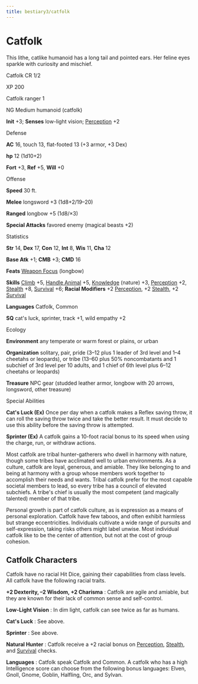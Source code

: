 ```yaml
---
title: bestiary3/catfolk
---
```

# Catfolk

This lithe, catlike humanoid has a long tail and pointed ears. Her feline eyes sparkle with curiosity and mischief.

Catfolk CR 1/2

XP 200

Catfolk ranger 1

NG Medium humanoid (catfolk)

**Init** +3; **Senses** low-light vision; [Perception](skills/perception#_perception) +2

Defense

**AC** 16, touch 13, flat-footed 13 (+3 armor, +3 Dex)

**hp** 12 (1d10+2)

**Fort** +3, **Ref** +5, **Will** +0

Offense

**Speed** 30 ft.

**Melee** longsword +3 (1d8+2/19–20)

**Ranged** longbow +5 (1d8/×3)

**Special Attacks** favored enemy (magical beasts +2)

Statistics

**Str** 14, **Dex** 17, **Con** 12, **Int** 8, **Wis** 11, **Cha** 12

**Base Atk** +1; **CMB** +3; **CMD** 16

**Feats** [Weapon Focus](feats#_weapon-focus) (longbow)

**Skills** [Climb](skills/climb#_climb) +5, [Handle Animal](skills/handleAnimal#_handle-animal) +5, [Knowledge](skills/knowledge#_knowledge) (nature) +3, [Perception](skills/perception#_perception) +2, [Stealth](skills/stealth#_stealth) +8, [Survival](skills/survival#_survival) +6; **Racial Modifiers** +2 [Perception](skills/perception#_perception), +2 [Stealth](skills/stealth#_stealth), +2 [Survival](skills/survival#_survival)

**Languages** Catfolk, Common

**SQ** cat's luck, sprinter, track +1, wild empathy +2

Ecology

**Environment** any temperate or warm forest or plains, or urban

**Organization** solitary, pair, pride (3–12 plus 1 leader of 3rd level and 1–4 cheetahs or leopards), or tribe (13–60 plus 50% noncombatants and 1 subchief of 3rd level per 10 adults, and 1 chief of 6th level plus 6–12 cheetahs or leopards)

**Treasure** NPC gear (studded leather armor, longbow with 20 arrows, longsword, other treasure)

Special Abilities

**Cat's Luck (Ex)** Once per day when a catfolk makes a Reflex saving throw, it can roll the saving throw twice and take the better result. It must decide to use this ability before the saving throw is attempted.

**Sprinter (Ex)** A catfolk gains a 10-foot racial bonus to its speed when using the charge, run, or withdraw actions.

Most catfolk are tribal hunter-gatherers who dwell in harmony with nature, though some tribes have acclimated well to urban environments. As a culture, catfolk are loyal, generous, and amiable. They like belonging to and being at harmony with a group whose members work together to accomplish their needs and wants. Tribal catfolk prefer for the most capable societal members to lead, so every tribe has a council of elevated subchiefs. A tribe's chief is usually the most competent (and magically talented) member of that tribe.

Personal growth is part of catfolk culture, as is expression as a means of personal exploration. Catfolk have few taboos, and often exhibit harmless but strange eccentricities. Individuals cultivate a wide range of pursuits and self-expression, taking risks others might label unwise. Most individual catfolk like to be the center of attention, but not at the cost of group cohesion.

## Catfolk Characters

Catfolk have no racial Hit Dice, gaining their capabilities from class levels. All catfolk have the following racial traits.

**+2 Dexterity, –2 Wisdom, +2 Charisma** : Catfolk are agile and amiable, but they are known for their lack of common sense and self-control.

**Low-Light Vision** : In dim light, catfolk can see twice as far as humans.

**Cat's Luck** : See above.

**Sprinter** : See above.

**Natural Hunter** : Catfolk receive a +2 racial bonus on [Perception](skills/perception#_perception), [Stealth](skills/stealth#_stealth), and [Survival](skills/survival#_survival) checks.

**Languages** : Catfolk speak Catfolk and Common. A catfolk who has a high Intelligence score can choose from the following bonus languages: Elven, Gnoll, Gnome, Goblin, Halfling, Orc, and Sylvan.

